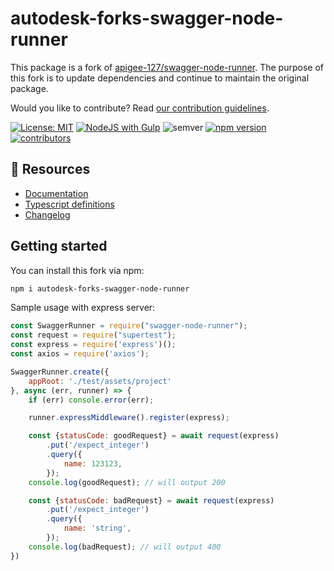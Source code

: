 # autodesk-forks-swagger-node-runner

This package is a fork of [apigee-127/swagger-node-runner](https://github.com/apigee-127/swagger-node-runner). 
The purpose of this fork is to update dependencies and continue to maintain the original package.

Would you like to contribute? Read [our contribution guidelines](./CONTRIBUTING.md).

[![License: MIT](https://img.shields.io/badge/License-MIT-yellow.svg)](https://opensource.org/licenses/MIT)
[![NodeJS with Gulp](https://github.com/autodesk-forks/swagger-node-runner/actions/workflows/npm-gulp.yml/badge.svg)](https://github.com/autodesk-forks/swagger-node-runner/actions/workflows/npm-gulp.yml)
![semver](https://img.shields.io/badge/semver-2.0.0-blue)
[![npm version](https://badgen.net/npm/v/autodesk-forks-swagger-node-runner)](https://www.npmjs.com/package/autodesk-forks-swagger-node-runner)
[![contributors](https://img.shields.io/github/contributors/autodesk-forks/swagger-node-runner)](https://github.com/autodesk-forks/swagger-node-runner/graphs/contributors)

## :book: Resources

- [Documentation](./docs/API.md)
- [Typescript definitions](./index.d.ts)
- [Changelog](https://github.com/autodesk-forks/swagger-node-runner/releases)

## Getting started

You can install this fork via npm:
```bash
npm i autodesk-forks-swagger-node-runner
```

Sample usage with express server:
```javascript
const SwaggerRunner = require("swagger-node-runner");
const request = require("supertest");
const express = require('express')();
const axios = require('axios');

SwaggerRunner.create({
    appRoot: './test/assets/project'
}, async (err, runner) => {
    if (err) console.error(err);

    runner.expressMiddleware().register(express);

    const {statusCode: goodRequest} = await request(express)
        .put('/expect_integer')
        .query({
            name: 123123,
        });
    console.log(goodRequest); // will output 200

    const {statusCode: badRequest} = await request(express)
        .put('/expect_integer')
        .query({
            name: 'string',
        });
    console.log(badRequest); // will output 400
})
```
